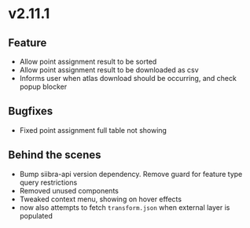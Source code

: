# v2.11.1

## Feature

- Allow point assignment result to be sorted
- Allow point assignment result to be downloaded as csv
- Informs user when atlas download should be occurring, and check popup blocker

## Bugfixes

- Fixed point assignment full table not showing

## Behind the scenes

- Bump siibra-api version dependency. Remove guard for feature type query restrictions
- Removed unused components
- Tweaked context menu, showing on hover effects
- now also attempts to fetch `transform.json` when external layer is populated
